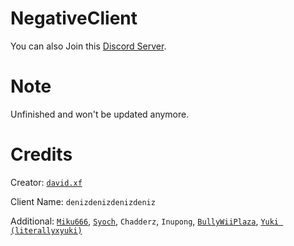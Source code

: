 # NegativeClient
You can also Join this [Discord Server](https://discord.com/invite/xumaYBBhJv).

# Note
Unfinished and won't be updated anymore.

# Credits
Creator: [`david.xf`](https://github.com/David-xF)

Client Name: `denizdenizdenizdeniz`

Additional: [`Miku666`](https://github.com/NessieHax), [`Syoch`](https://github.com/syoch), `Chadderz`, `Inupong`, [`BullyWiiPlaza`](https://github.com/BullyWiiPlaza), [`Yuki (literallyxyuki)`](https://github.com/literallyuki)
